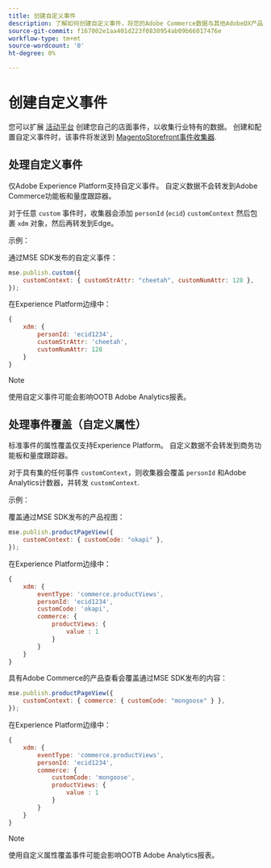 ```yaml
---
title: 创建自定义事件
description: 了解如何创建自定义事件，将您的Adobe Commerce数据与其他AdobeDX产品连接起来。
source-git-commit: f167002e1aa401d223f0830954ab09b66017476e
workflow-type: tm+mt
source-wordcount: '0'
ht-degree: 0%

---
```


# 创建自定义事件

您可以扩展 [活动平台](events.md) 创建您自己的店面事件，以收集行业特有的数据。 创建和配置自定义事件时，该事件将发送到 [MagentoStorefront事件收集器](https://www.npmjs.com/package/@adobe/magento-storefront-event-collector).

## 处理自定义事件

仅Adobe Experience Platform支持自定义事件。 自定义数据不会转发到Adobe Commerce功能板和量度跟踪器。

对于任意 `custom` 事件时，收集器会添加 `personId` (`ecid`) `customContext` 然后包裹 `xdm` 对象，然后再转发到Edge。

示例：

通过MSE SDK发布的自定义事件：

```javascript
mse.publish.custom({
    customContext: { customStrAttr: "cheetah", customNumAttr: 128 },
});
```

在Experience Platform边缘中：

```javascript
{
    xdm: {
        personId: 'ecid1234',
        customStrAttr: 'cheetah',
        customNumAttr: 128
    }
}
```

>[!NOTE]
>
> 使用自定义事件可能会影响OOTB Adobe Analytics报表。

## 处理事件覆盖（自定义属性）

标准事件的属性覆盖仅支持Experience Platform。 自定义数据不会转发到商务功能板和量度跟踪器。

对于具有集的任何事件 `customContext`，则收集器会覆盖 `personId` 和Adobe Analytics计数器，并转发 `customContext`.

示例：

覆盖通过MSE SDK发布的产品视图：

```javascript
mse.publish.productPageView({
    customContext: { customCode: "okapi" },
});
```

在Experience Platform边缘中：

```javascript
{
    xdm: {
        eventType: 'commerce.productViews',
        personId: 'ecid1234',
        customCode: 'okapi',
        commerce: {
            productViews: {
                value : 1
            }
        }
    }
}
```

具有Adobe Commerce的产品查看会覆盖通过MSE SDK发布的内容：

```javascript
mse.publish.productPageView({
    customContext: { commerce: { customCode: "mongoose" } },
});
```

在Experience Platform边缘中：

```javascript
{
    xdm: {
        eventType: 'commerce.productViews',
        personId: 'ecid1234',
        commerce: {
            customCode: 'mongoose',
            productViews: {
                value : 1
            }
        }
    }
}
```

>[!NOTE]
>
> 使用自定义属性覆盖事件可能会影响OOTB Adobe Analytics报表。
